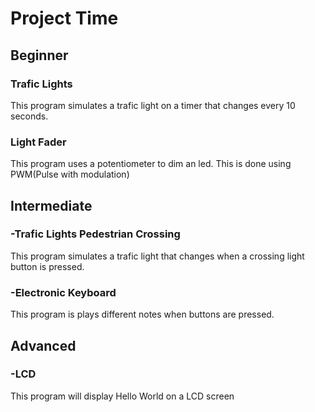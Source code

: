 # Project Time #
## Beginner  ##
### Trafic Lights ###
This program simulates a trafic light on a timer that changes every 10 seconds. 
### Light Fader ###
This program uses a potentiometer to dim an led. This is done using PWM(Pulse with modulation)
## Intermediate ##
### -Trafic Lights Pedestrian Crossing ###
This program simulates a trafic light that changes when a crossing light button is pressed. 
### -Electronic Keyboard ###
This program is plays different notes when buttons are pressed. 
## Advanced ##
### -LCD ###
This program will display Hello World on a LCD screen 
